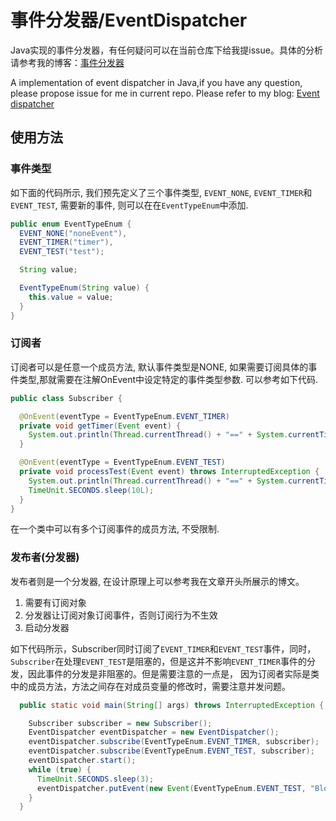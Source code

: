 # 事件分发器/EventDispatcher
Java实现的事件分发器，有任何疑问可以在当前仓库下给我提issue。具体的分析请参考我的博客：[事件分发器](https://www.itnote.tech/2019/11/06/%E4%BA%8B%E4%BB%B6%E5%88%86%E5%8F%91%E5%99%A8%EF%BC%88%E8%AE%A2%E9%98%85-%E5%8F%91%E5%B8%83%E6%A8%A1%E5%BC%8F%EF%BC%89%E7%9A%84%E5%AE%9E%E7%8E%B0/)

A implementation of event dispatcher in Java,if you have any question, please propose issue for me in current repo. Please refer to my blog: [Event dispatcher](https://www.itnote.tech/2019/11/06/%E4%BA%8B%E4%BB%B6%E5%88%86%E5%8F%91%E5%99%A8%EF%BC%88%E8%AE%A2%E9%98%85-%E5%8F%91%E5%B8%83%E6%A8%A1%E5%BC%8F%EF%BC%89%E7%9A%84%E5%AE%9E%E7%8E%B0/)

## 使用方法

### 事件类型
如下面的代码所示, 我们预先定义了三个事件类型, `EVENT_NONE`, `EVENT_TIMER`和`EVENT_TEST`, 需要新的事件, 则可以在在`EventTypeEnum`中添加.
```Java
public enum EventTypeEnum {
  EVENT_NONE("noneEvent"),
  EVENT_TIMER("timer"),
  EVENT_TEST("test");

  String value;

  EventTypeEnum(String value) {
    this.value = value;
  }
}
```
### 订阅者
订阅者可以是任意一个成员方法, 默认事件类型是NONE, 如果需要订阅具体的事件类型,那就需要在注解OnEvent中设定特定的事件类型参数. 可以参考如下代码.
``` Java
public class Subscriber {

  @OnEvent(eventType = EventTypeEnum.EVENT_TIMER)
  private void getTimer(Event event) {
    System.out.println(Thread.currentThread() + "==" + System.currentTimeMillis() +  " -- Current time:" + event.getData());
  }

  @OnEvent(eventType = EventTypeEnum.EVENT_TEST)
  private void processTest(Event event) throws InterruptedException {
    System.out.println(Thread.currentThread() + "==" + System.currentTimeMillis() + " : s"  + event.getData());
    TimeUnit.SECONDS.sleep(10L);
  }
}
```
在一个类中可以有多个订阅事件的成员方法, 不受限制.

### 发布者(分发器)
发布者则是一个分发器, 在设计原理上可以参考我在文章开头所展示的博文。
1. 需要有订阅对象
2. 分发器让订阅对象订阅事件，否则订阅行为不生效
3. 启动分发器

如下代码所示，Subscriber同时订阅了`EVENT_TIMER`和`EVENT_TEST`事件，同时，`Subscriber`在处理`EVENT_TEST`是阻塞的，但是这并不影响`EVENT_TIMER`事件的分发，因此事件的分发是非阻塞的。但是需要注意的一点是，
因为订阅者实际是类中的成员方法，方法之间存在对成员变量的修改时，需要注意并发问题。

``` Java
  public static void main(String[] args) throws InterruptedException {

    Subscriber subscriber = new Subscriber();
    EventDispatcher eventDispatcher = new EventDispatcher();
    eventDispatcher.subscribe(EventTypeEnum.EVENT_TIMER, subscriber);
    eventDispatcher.subscribe(EventTypeEnum.EVENT_TEST, subscriber);
    eventDispatcher.start();
    while (true) {
      TimeUnit.SECONDS.sleep(3);
      eventDispatcher.putEvent(new Event(EventTypeEnum.EVENT_TEST, "Block code test"));
    }
  }
```
